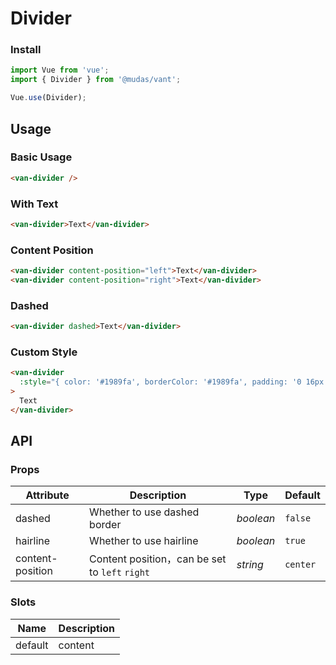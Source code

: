 # Divider

### Install

```js
import Vue from 'vue';
import { Divider } from '@mudas/vant';

Vue.use(Divider);
```

## Usage

### Basic Usage

```html
<van-divider />
```

### With Text

```html
<van-divider>Text</van-divider>
```

### Content Position

```html
<van-divider content-position="left">Text</van-divider>
<van-divider content-position="right">Text</van-divider>
```

### Dashed

```html
<van-divider dashed>Text</van-divider>
```

### Custom Style

```html
<van-divider
  :style="{ color: '#1989fa', borderColor: '#1989fa', padding: '0 16px' }"
>
  Text
</van-divider>
```

## API

### Props

| Attribute | Description | Type | Default |
| --- | --- | --- | --- |
| dashed | Whether to use dashed border | _boolean_ | `false` |
| hairline | Whether to use hairline | _boolean_ | `true` |
| content-position | Content position，can be set to `left` `right` | _string_ | `center` |

### Slots

| Name    | Description |
| ------- | ----------- |
| default | content     |
